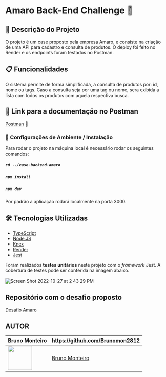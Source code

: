 # Amaro Back-End Challenge 👕

## 🚀 Descrição do Projeto

O projeto é um case proposto pela empresa Amaro, e consiste na criação de uma API para cadastro e consulta de produtos. O deploy foi feito no Render e os endpoints foram testados no Postman.

## 📋 Funcionalidades

 O sistema permite de forma simplificada, a consulta de produtos por: id, nome ou tags. Caso a consulta seja por uma tag ou nome, sera exibida a lista com todos os produtos com aquela respectiva busca.

## 🔗 Link para a documentação no Postman
[Postman](https://documenter.getpostman.com/view/21554400/2s8YK4t7pC) :link:


### 🔧 Configurações de Ambiente / Instalação

Para rodar o projeto na máquina local é necessário rodar os seguintes comandos:

##### `cd ../case-backend-amaro`

##### `npm install`

##### `npm dev`


Por padrão a aplicação rodará localmente na porta 3000.

## 🛠️ Tecnologias Utilizadas

- [TypeScript](https://www.typescriptlang.org/)  
- [Node.JS](https://nodejs.org/en/) 
- [Knex](https://knexjs.org/)  
- [Render](https://render.com/) 
- [Jest](https://jestjs.io/) 

Foram realizados **testes unitários** neste projeto com o _framework_ Jest.
A cobertura de testes pode ser conferida na imagem abaixo.
<br><br>
![Screen Shot 2022-10-27 at 2 43 29 PM](https://user-images.githubusercontent.com/104601906/198384952-9b62685f-3ceb-4e81-b28f-17b509367e21.png)

## Repositório com o desafio proposto
[Desafio Amaro](https://github.com/amaroteam/back-end-challenge)

## AUTOR

Bruno Monteiro  | https://github.com/Brunomon2812
--------- | ------
[<img src="https://avatars.githubusercontent.com/Brunomon2812" width="75px;"/>](https://github.com/Brunomon2812) | [Bruno Monteiro](https://github.com/Brunomon2812)
